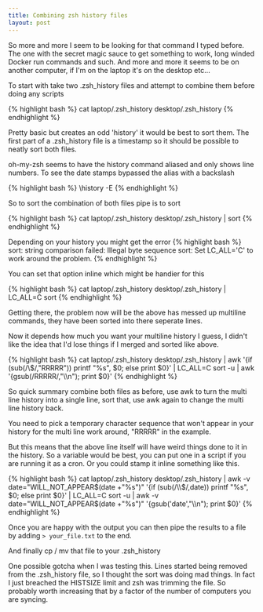 ```yaml
---
title: Combining zsh history files
layout: post
---
```

So more and more I seem to be looking for that command I typed before. The one with the secret magic sauce to get something to work, long winded Docker run commands and such. And more and more it seems to be on another computer, if I'm on the laptop it's on the desktop etc...

To start with take two .zsh_history files and attempt to combine them before doing any scripts

{% highlight bash %}
cat laptop/.zsh_history desktop/.zsh_history
{% endhighlight %}

Pretty basic but creates an odd 'history' it would be best to sort them. The first part of a .zsh_history file is a timestamp so it should be possible to neatly sort both files.

oh-my-zsh seems to have the history command aliased and only shows line numbers.  To see the date stamps bypassed the alias with a backslash

{% highlight bash %}
\history -E
{% endhighlight %}

So to sort the combination of both files pipe is to sort

{% highlight bash %}
cat laptop/.zsh_history desktop/.zsh_history | sort
{% endhighlight %}

Depending on your history you might get the error
{% highlight bash %}
sort: string comparison failed: Illegal byte sequence
sort: Set LC_ALL='C' to work around the problem.
{% endhighlight %}

You can set that option inline which might be handier for this

{% highlight bash %}
cat laptop/.zsh_history desktop/.zsh_history | LC_ALL=C sort
{% endhighlight %}

Getting there, the problem now will be the above has messed up multiline commands, they have been sorted into there seperate lines.

Now it depends how much you want your multiline history I guess, I didn't like the idea that I'd lose things if I merged and sorted like above.

{% highlight bash %}
cat laptop/.zsh_history desktop/.zsh_history | awk '{if (sub(/\\$/,"RRRRR")) printf "%s", $0; else print $0}' | LC_ALL=C sort -u | awk '{gsub(/RRRRR/,"\\\n"); print $0}'
{% endhighlight %}

So quick summary combine both files as before, use awk to turn the multi line history into a single line, sort that, use awk again to change the multi line history back.

You need to pick a temporary character sequence that won't appear in your history for the multi line work around, "RRRRR" in the example.

But this means that the above line itself will have weird things done to it in the history. So a variable would be best, you can put one in a script if you are running it as a cron.  Or you could stamp it inline something like this.

{% highlight bash %}
cat laptop/.zsh_history desktop/.zsh_history | awk -v date="WILL_NOT_APPEAR$(date +"%s")" '{if (sub(/\\$/,date)) printf "%s", $0; else print $0}' | LC_ALL=C sort -u | awk -v date="WILL_NOT_APPEAR$(date +"%s")" '{gsub('date',"\\\n"); print $0}'
{% endhighlight %}

Once you are happy with the output you can then pipe the results to a file by adding `> your_file.txt` to the end.

And finally cp / mv that file to your .zsh_history

One possible gotcha when I was testing this. Lines started being removed from the .zsh_history file, so I thought the sort was doing mad things.  In fact I just breached the HISTSIZE limit and zsh was trimming the file. So probably worth increasing that by a factor of the number of computers you are syncing.


